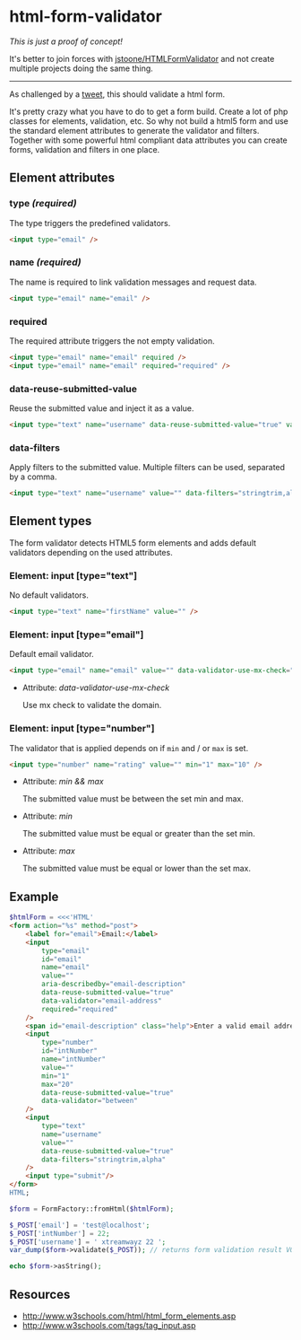 # html-form-validator

*This is just a proof of concept!* 

It's better to join forces with [jstoone/HTMLFormValidator](https://github.com/jstoone/HTMLFormValidator) and not create multiple projects doing the same thing.

---

As challenged by a [tweet](https://twitter.com/Ocramius/status/680817040429592576), this should validate a html form.

It's pretty crazy what you have to do to get a form build. Create a lot of php classes for elements, validation,
etc. So why not build a html5 form and use the standard element attributes to generate the validator and filters.
Together with some powerful html compliant data attributes you can create forms, validation and filters in one place.

## Element attributes

### type *(required)*

The type triggers the predefined validators.

```html
<input type="email" />
```

### name *(required)*

The name is required to link validation messages and request data.

```html
<input type="email" name="email" />
```

### required

The required attribute triggers the not empty validation.

```html
<input type="email" name="email" required />
<input type="email" name="email" required="required" />
```

### data-reuse-submitted-value

Reuse the submitted value and inject it as a value.

```html
<input type="text" name="username" data-reuse-submitted-value="true" value="submitted-user-name" />
```

### data-filters

Apply filters to the submitted value. Multiple filters can be used, separated by a comma.

```html
<input type="text" name="username" value="" data-filters="stringtrim,alpha" />
```

## Element types

The form validator detects HTML5 form elements and adds default validators depending on the used attributes.

### Element: input [type="text"]

No default validators.

```html
<input type="text" name="firstName" value="" />
```

### Element: input [type="email"]

Default email validator.

```html
<input type="email" name="email" value="" data-validator-use-mx-check="true" />
```

- Attribute: *data-validator-use-mx-check*

  Use mx check to validate the domain.

### Element: input [type="number"]

The validator that is applied depends on if ``min`` and / or ``max`` is set.

```html
<input type="number" name="rating" value="" min="1" max="10" />
```

- Attribute: *min && max*

  The submitted value must be between the set min and max.

- Attribute: *min*

  The submitted value must be equal or greater than the set min.

- Attribute: *max*

  The submitted value must be equal or lower than the set max.

## Example

```php
$htmlForm = <<<'HTML'
<form action="%s" method="post">
    <label for="email">Email:</label>
    <input
        type="email"
        id="email"
        name="email"
        value=""
        aria-describedby="email-description"
        data-reuse-submitted-value="true"
        data-validator="email-address"
        required="required"
    />
    <span id="email-description" class="help">Enter a valid email address</span>
    <input
        type="number"
        id="intNumber"
        name="intNumber"
        value=""
        min="1"
        max="20"
        data-reuse-submitted-value="true"
        data-validator="between"
    />
    <input
        type="text"
        name="username"
        value=""
        data-reuse-submitted-value="true"
        data-filters="stringtrim,alpha"
    />
    <input type="submit"/>
</form>
HTML;

$form = FormFactory::fromHtml($htmlForm);

$_POST['email'] = 'test@localhost';
$_POST['intNumber'] = 22;
$_POST['username'] = ' xtreamwayz 22 ';
var_dump($form->validate($_POST)); // returns form validation result VO

echo $form->asString();
```

## Resources
- http://www.w3schools.com/html/html_form_elements.asp
- http://www.w3schools.com/tags/tag_input.asp
